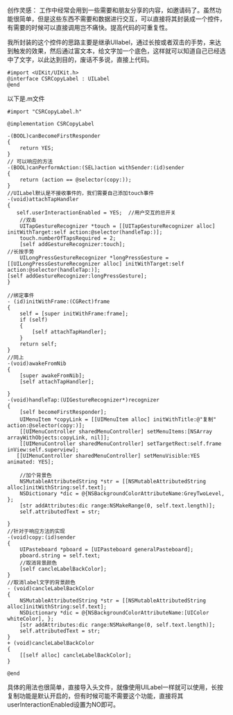 创作灵感：
   工作中经常会用到一些需要和朋友分享的内容，如邀请码了。虽然功能很简单，但是这些东西不需要和数据进行交互，可以直接将其封装成一个控件，有需要的时候可以直接调用岂不痛快。提高代码的可重复性。

我所封装的这个控件的思路主要是继承UIlabel，通过长按或者双击的手势，来达到触发的效果，然后通过富文本，给文字加一个底色，这样就可以知道自己已经选中了文字，以此达到目的，废话不多说，直接上代码。

    #import <UIKit/UIKit.h>
    @interface CSRCopyLabel : UILabel
    @end
以下是.m文件

    #import "CSRCopyLabel.h"

    @implementation CSRCopyLabel

    -(BOOL)canBecomeFirstResponder
    {
        return YES;
    }
    // 可以响应的方法
    -(BOOL)canPerformAction:(SEL)action withSender:(id)sender
    {
        return (action == @selector(copy:));
    }
    //UILabel默认是不接收事件的，我们需要自己添加touch事件
    -(void)attachTapHandler
    {
       self.userInteractionEnabled = YES;  //用户交互的总开关
        //双击
        UITapGestureRecognizer *touch = [[UITapGestureRecognizer alloc] initWithTarget:self action:@selector(handleTap:)];
        touch.numberOfTapsRequired = 2;
        [self addGestureRecognizer:touch];
    //长按手势
        UILongPressGestureRecognizer *longPressGesture = [[UILongPressGestureRecognizer alloc] initWithTarget:self action:@selector(handleTap:)];
    [self addGestureRecognizer:longPressGesture];
    }

    //绑定事件
    - (id)initWithFrame:(CGRect)frame
    {
        self = [super initWithFrame:frame];
        if (self)
        {
            [self attachTapHandler];
        }
        return self;
    }
    //同上
    -(void)awakeFromNib
    {
        [super awakeFromNib];
        [self attachTapHandler];  
    
    }
    -(void)handleTap:(UIGestureRecognizer*)recognizer
    {
        [self becomeFirstResponder];
        UIMenuItem *copyLink = [[UIMenuItem alloc] initWithTitle:@"复制" action:@selector(copy:)];
        [[UIMenuController sharedMenuController] setMenuItems:[NSArray arrayWithObjects:copyLink, nil]];
        [[UIMenuController sharedMenuController] setTargetRect:self.frame inView:self.superview];
       [[UIMenuController sharedMenuController] setMenuVisible:YES animated: YES];
    
        //加个背景色
        NSMutableAttributedString *str = [[NSMutableAttributedString alloc]initWithString:self.text];
        NSDictionary *dic = @{NSBackgroundColorAttributeName:GreyTwoLevel, };
        [str addAttributes:dic range:NSMakeRange(0, self.text.length)];
        self.attributedText = str;
    
    }
    //针对于响应方法的实现
    -(void)copy:(id)sender
    {
        UIPasteboard *pboard = [UIPasteboard generalPasteboard];
        pboard.string = self.text;
        //取消背景颜色
        [self cancleLabelBackColor];
    }
    //取消label文字的背景颜色
    - (void)cancleLabelBackColor
    {
        NSMutableAttributedString *str = [[NSMutableAttributedString alloc]initWithString:self.text];
        NSDictionary *dic = @{NSBackgroundColorAttributeName:[UIColor whiteColor], };
        [str addAttributes:dic range:NSMakeRange(0, self.text.length)];
        self.attributedText = str;
    }
    + (void)cancleLabelBackColor
    {
        [[self alloc] cancleLabelBackColor];
    }

    @end

具体的用法也很简单，直接导入头文件，就像使用UILabel一样就可以使用，长按复制功能是默认开启的，但有时候可能不需要这个功能，直接将其userInteractionEnabled设置为NO即可。 




